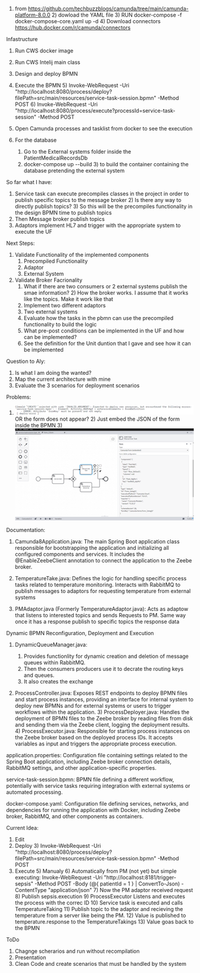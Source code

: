 1) from https://github.com/techbuzzblogs/camunda/tree/main/camunda-platform-8.0.0
   2) dowload the YAML file
   3) RUN docker-compose -f docker-compose-core.yaml up -d
   4) Download connectors https://hub.docker.com/r/camunda/connectors


Infastructure
1) Run CWS docker image
2) Run CWS Intelij main class
3) Design and deploy BPMN
4) Execute the BPMN
   5) Invoke-WebRequest -Uri "http://localhost:8080/process/deploy?filePath=src/main/resources/service-task-session.bpmn" -Method POST
   6) Invoke-WebRequest -Uri "http://localhost:8080/process/execute?processId=service-task-session" -Method POST

5) Open Camunda processes and tasklist from docker to see the execution
6) For the database
   1) Go to the External systems folder inside the PatientMedicalRecordsDb
   2) docker-compose up --build 
      3) to build the container containing the database pretending the external system

So far what I have:
1) Service task can execute precompiles classes in the project in order to publish specific topics to the message broker
   2) Is there any way to directly publish topics?
   3) So this will be the precompiles functionality in the design BPMN time to publish topics
3) Then Message broker publish topics
4) Adaptors implement HL7 and trigger with the appropriate system to execute the UF

Next Steps:
1) Validate Functionality of the implemented components
   1) Precompiled Functionality
   2) Adaptor
   3) External System
2) Validate Broker Facrionality
   1) What if there are two consumers or 2 external systems publish the smae information?
      2) How the broker works. I  assume that it works like the topics. Make it work like that
   2) Implement two different adaptors 
   3) Two external systems 
   4) Evaluate how the tasks in the pbmn can use the precompiled functionality to build the logic
   5) What pre-post conditions can be implemented in the UF and how can be implemented?
   6) See the definition for the Unit duntion that I gave and see how it can be implemented

Question to Aly:
1) Is what I am doing the wanted?
2) Map the current architecture with mine
3) Evaluate the 3 scenarios for deployment scenarios

Problems:
1) ![img.png](img.png) OR the form does not appear?
   2) Just embed the JSON of the form inside the BPMN
      3) ![img_1.png](img_1.png)


Documentation:

1) Camunda8Application.java: The main Spring Boot application class responsible for bootstrapping the application and initializing all configured components and services. It includes the @EnableZeebeClient annotation to connect the application to the Zeebe broker.

2) TemperatureTake.java: Defines the logic for handling specific process tasks related to temperature monitoring. Interacts with RabbitMQ to publish messages to adaptors for requesting temperature from external systems

3) PMAdaptor.java (Formerly TemperatureAdaptor.java): Acts as adaptow that listens to interested topics and sends Requests to PM. Same way once it has a response publish to specific topics the response data

Dynamic BPMN Reconfiguration, Deployment and Execution

1) DynamicQueueManager.java: 
   1) Provides functionlity for dynamic creation and deletion of message queues within RabbitMQ.
   2) Then the consumers producers use it to decrate the routing keys and queues.
   3) It also creates the exchange 

2) ProcessController.java: Exposes REST endpoints to deploy BPMN files and start process instances, providing an interface for internal system to deploy new BPMNs and for external systems or users to trigger workflows within the application. 
   3) ProcessDeployer.java: Handles the deployment of BPMN files to the Zeebe broker by reading files from disk and sending them via the Zeebe client, logging the deployment results. 
   4) ProcessExecutor.java: Responsible for starting process instances on the Zeebe broker based on the deployed process IDs. It accepts variables as input and triggers the appropriate process execution.


application.properties: Configuration file containing settings related to the Spring Boot application, including Zeebe broker connection details, RabbitMQ settings, and other application-specific properties.


service-task-session.bpmn: BPMN file defining a different workflow, potentially with service tasks requiring integration with external systems or automated processing.

docker-compose.yaml: Configuration file defining services, networks, and dependencies for running the application with Docker, including Zeebe broker, RabbitMQ, and other components as containers.


Current Idea:

1) Edit
2) Deploy
   3) Invoke-WebRequest -Uri "http://localhost:8080/process/deploy?filePath=src/main/resources/service-task-session.bpmn" -Method POST
4) Execute 
   5) Manualy 
   6) Automatically from PM (not yet) but simple executing: Invoke-WebRequest -Uri "http://localhost:8181/trigger-sepsis" -Method POST -Body (@{ patientId = 1 } | ConvertTo-Json) -ContentType "application/json"
      7) Now the PM adaptor received request 
      8) Publish sepsis.execution
      9) ProcessExecutor Listens and executes the process with the correc ID
      10) Service task is executed and calls TemperatureTaking
      11) Publish topic to the adaptor and recieving the temperature from a server like being the PM.
      12) Value is published to temperature.response to the TemperatureTakings
      13) Value goas back to the BPMN

ToDo
1) Chagnge scherarios and run without recompilation
2) Presentation
3) Clean Code and create scenarios that must be handled by the system